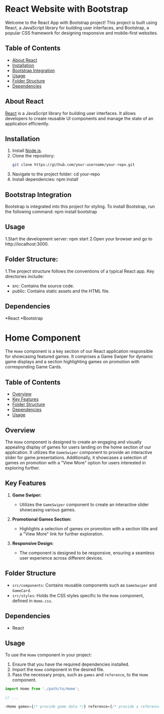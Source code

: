 # React Website with Bootstrap

Welcome to the React App with Bootstrap project! This project is built using React, a JavaScript library for building user interfaces, and Bootstrap, a popular CSS framework for designing responsive and mobile-first websites.

## Table of Contents
- [About React](#about-react)
- [Installation](#installation)
- [Bootstrap Integration](#bootstrap-integration)
- [Usage](#usage)
- [Folder Structure](#folder-structure)
- [Dependencies](#dependencies)

## About React
[React](https://reactjs.org/) is a JavaScript library for building user interfaces. It allows developers to create reusable UI components and manage the state of an application efficiently.

## Installation
1. Install [Node.js](https://nodejs.org/).
2. Clone the repository:
   ```bash
   git clone https://github.com/your-username/your-repo.git

1. Navigate to the project folder:
   cd your-repo
2. Install dependencies:
   npm install
   
## Bootstrap Integration
Bootstrap is integrated into this project for styling. To install Bootstrap, run the following command:
npm install bootstrap

## Usage
1.Start the development server:
   npm start
2.Open your browser and go to http://localhost:3000.

## Folder Structure:

1.The project structure follows the conventions of a typical React app. Key directories include:

* src: Contains the source code.
* public: Contains static assets and the HTML file.
## Dependencies
   *React
   *Bootstrap

# Home Component

The `Home` component is a key section of our React application responsible for showcasing featured games. It comprises a Game Swiper for dynamic game displays and a section highlighting games on promotion with corresponding Game Cards.

## Table of Contents
- [Overview](#overview)
- [Key Features](#key-features)
- [Folder Structure](#folder-structure)
- [Dependencies](#dependencies)
- [Usage](#usage)


## Overview

The `Home` component is designed to create an engaging and visually appealing display of games for users landing on the home section of our application. It utilizes the `GameSwiper` component to provide an interactive slider for game presentations. Additionally, it showcases a selection of games on promotion with a "View More" option for users interested in exploring further.

## Key Features

1. **Game Swiper:**
   - Utilizes the `GameSwiper` component to create an interactive slider showcasing various games.

2. **Promotional Games Section:**
   - Highlights a selection of games on promotion with a section title and a "View More" link for further exploration.

3. **Responsive Design:**
   - The component is designed to be responsive, ensuring a seamless user experience across different devices.

## Folder Structure

- `src/components`: Contains reusable components such as `GameSwiper` and `GameCard`.
- `src/styles`: Holds the CSS styles specific to the `Home` component, defined in `Home.css`.

## Dependencies

- React

## Usage

To use the `Home` component in your project:

1. Ensure that you have the required dependencies installed.
2. Import the `Home` component in the desired file.
3. Pass the necessary props, such as `games` and `reference`, to the `Home` component.

```javascript
import Home from './path/to/Home';

// ...

<Home games={/* provide game data */} reference={/* provide a reference */} />

